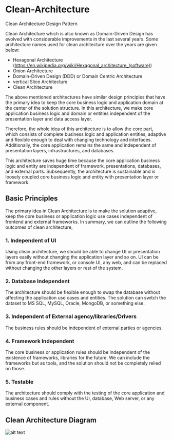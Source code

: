 # Clean-Architecture
Clean Architecture Design Pattern

Clean Architecture which is also known as Domain-Driven Design has evolved with considerable improvements in the last several years. Some architecture names used for clean architecture over the years are given below:

* Hexagonal Architecture (https://en.wikipedia.org/wiki/Hexagonal_architecture_(software))
* Onion Architecture
* Domain-Driven Design (DDD) or Domain Centric Architecture
* vertical Slice Architecture
* Clean Architecture

The above mentioned architectures have similar design principles that have the primary idea to keep the core business logic and application domain at the center of the solution structure. In this architecture, we make core application business logic and domain or entities independent of the presentation layer and data access layer.

Therefore, the whole idea of this architecture is to allow the core part, which consists of complete business logic and application entities, adaptive and flexible enough to deal with changing technology and interfaces. Additionally, the core application remains the same and independent of presentation layers, infrastructures, and databases.

This architecture saves huge time because the core application business logic and entity are independent of framework, presentations, databases, and external parts. Subsequently, the architecture is sustainable and is loosely coupled core business logic and entity with presentation layer or framework. 

## Basic Principles
The primary idea in Clean Architecture is to make the solution adaptive, keep the core business or application logic use cases independent of frontend and external frameworks. In summary, we can outline the following outcomes of clean architecture,

### 1. Independent of UI
Using clean architecture, we should be able to change UI or presentation layers easily without changing the application layer and so on. UI can be from any front-end framework, or console UI, any web, and can be replaced without changing the other layers or rest of the system.
### 2. Database Independent
The architecture should be flexible enough to swap the database without affecting the application use cases and entities. The solution can switch the dataset to MS SQL, MySQL, Oracle, MongoDB, or something else.
### 3. Independent of External agency/libraries/Drivers
The business rules should be independent of external parties or agencies.
### 4. Framework Independent
The core business or application rules should be independent of the existence of frameworks, libraries for the future. We can include the frameworks but as tools, and the solution should not be completely relied on those.
### 5. Testable
The architecture should comply with the testing of the core application and business cases and rules without the UI, database, Web server, or any external component.

## Clean Architecture Diagram

![alt text](https://www.c-sharpcorner.com/article/what-is-clean-architecture/Images/What%20is%20Clean%20Architecture1.png "Clean Architecture Diagram")

